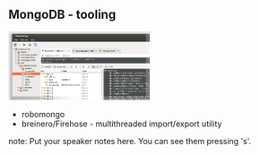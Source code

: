 ##  MongoDB - tooling


<img src="../images/robomong-linux.png" height="50%" width="50%"/>

* robomongo
* breinero/Firehose - multithreaded import/export utility

note:
    Put your speaker notes here.
    You can see them pressing 's'.
